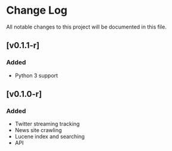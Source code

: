 # Change Log
All notable changes to this project will be documented in this file.

## [v0.1.1-r]
### Added
- Python 3 support

## [v0.1.0-r]
### Added
- Twitter streaming tracking
- News site crawling
- Lucene index and searching
- API
